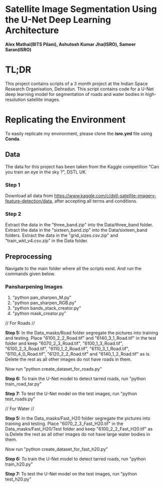 # Satellite Image Segmentation Using the U-Net Deep Learning Architecture
**Alex Mathai(BITS Pilani), Ashutosh Kumar Jha(ISRO), Sameer Saran(ISRO)**

# TL;DR
This project contains scripts of a 3 month project at the Indian Space Research Organisation, Dehradun. This script contains code for a U-Net deep learning model for segmentation of roads and water bodies in high-resolution satellite images. 

# Replicating the Environment
To easily replicate my environment, please clone the **isro.yml** file using **Conda**.

## Data
The data for this project has been taken from the Kaggle competition "Can you train an eye in the sky ?", DSTL UK.

### Step 1
Download all data from https://www.kaggle.com/c/dstl-satellite-imagery-feature-detection/data, after accepting all terms and conditions.

### Step 2
Extract the data in the "three_band.zip" into the Data/three_band folder.
Extract the data in the "sixteen_band.zip" into the  Data/sixteen_band folders.
Extract the data in the "grid_sizes.csv.zip" and "train_wkt_v4.csv.zip" in the Data folder.

## Preprocessing
Navigate to the main folder where all the scripts exist. And run the commands given below.

### Pansharpening Images
1. "python pan_sharpen_M.py"
2. "python pan_sharpen_RGB.py"
3. "python bands_stack_creator.py"
4. "python mask_creator.py"

// For Roads //

**Step 5:**
In the Data_masks/Road folder segregate the pictures into training and testing. Place "6100_2_2_Road.tif" and "6140_3_1_Road.tif" 
in the test folder and keep "6070_2_3_Road.tif", "6100_1_3_Road.tif", "6100_2_3_Road.tif", "6110_1_2_Road.tif", "6110_3_1_Road.tif", "6110_4_0_Road.tif", "6120_2_2_Road.tif" and "6140_1_2_Road.tif" as is. Delete the rest as all other images do not have roads in them.

Now run "python create_dataset_for_roads.py"

**Step 6:**
To train the U-Net model to detect tarred roads, run "python train_road_tar.py"

**Step 7:**
To test the U-Net model on the test images, run "python test_roads.py"

// For Water //

**Step 5:**
In the Data_masks/Fast_H20 folder segregate the pictures into training and testing. Place "6070_2_3_Fast_H20.tif" in the Data_masks/Fast_H20/Test
folder and keep "6100_2_2_Fast_H20.tif" as is.Delete the rest as all other images do not have large water bodies in them.

Now run "python create_dataset_for_fast_h20.py"

**Step 6:**
To train the U-Net model to detect tarred roads, run "python train_h20.py"

**Step 7:**
To test the U-Net model on the test images, run "python test_h20.py"










